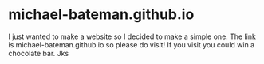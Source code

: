 # michael-bateman.github.io
I just wanted to make a website so I decided to make a simple one.  The link is michael-bateman.github.io so please do visit!  If you visit you could win a chocolate bar. Jks
